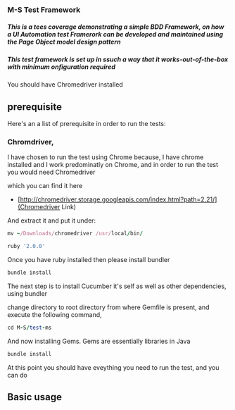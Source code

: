 ### M-S Test Framework

##### This is a tees coverage demonstrating a simple BDD Framework, on how a UI Automation test Framerork can be developed and maintained using the Page Object model design pattern

##### This test framework is set up in ssuch a way that it works-out-of-the-box with minimum onfiguration required


You should have Chromedriver installed 

## prerequisite

Here's an a list of prerequisite in order to run the tests:


### Chromdriver,   

I have chosen to run the test using Chrome because, I have chrome installed and I work predominatly on Chrome,  and in order to run the test you would need Chromedriver 

which you can find it here
* [http://chromedriver.storage.googleapis.com/index.html?path=2.21/](Chromedriver Link)

And extract it and put it under:

```ruby
mv ~/Downloads/chromedriver /usr/local/bin/
```

```ruby
ruby '2.0.0'
```

Once you have ruby installed then please install bundler

```ruby
bundle install
```

The next step is to install Cucumber it's self as well as  other dependencies, using bundler

change directory to root directory from where Gemfile is present, and execute the following command,

```ruby
cd M-S/test-ms
```

And now installing Gems.  Gems are essentially libraries in Java

```ruby
bundle install
```

At this point you should have eveything you need to run the test, and you can do 

## Basic usage


